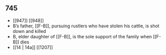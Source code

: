 ## 745
- [[947]] [[948]] 
- B’s father, [[F-B]], pursuing rustlers who have stolen his cattle, is shot down and killed
- B, elder daughter of [[F-B]], is the sole support of the family when [[F-B]] dies
- [[14 | 14a]] [[1207]] 

